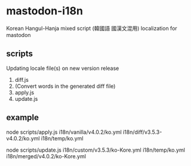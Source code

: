 # mastodon-i18n
Korean Hangul-Hanja mixed script (韓國語 國漢文混用) localization for mastodon

## scripts
Updating locale file(s) on new version release
1. diff.js
2. (Convert words in the generated diff file)
3. apply.js
4. update.js

## example
node scripts/apply.js i18n/vanilla/v4.0.2/ko.yml i18n/diff/v3.5.3-v4.0.2/ko.yml i18n/temp/ko.yml

node scripts/update.js i18n/custom/v3.5.3/ko-Kore.yml i18n/temp/ko.yml i18n/merged/v4.0.2/ko-Kore.yml
